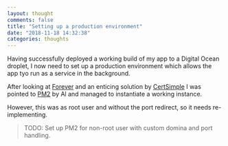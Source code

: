 ```yaml
---
layout: thought
comments: false
title: "Setting up a production environment"
date: "2018-11-18 14:32:38"
categories: thoughts
---
```


Having successfully deployed a working build of my app to a Digital Ocean droplet, I now need to 
set up a production environment which allows the app tyo run as a service in the background.

After looking at [Forever](https://github.com/foreverjs/forever) and an enticing solution by 
[CertSimple](https://certsimple.com/blog/deploy-node-on-linux) I was pointed to 
[PM2](http://pm2.keymetrics.io/) by Al and managed to instantiate a working instance.

However, this was as root user and without the port redirect, so it needs re-implementing.

> TODO: Set up PM2 for non-root user with custom domina and port handling.
